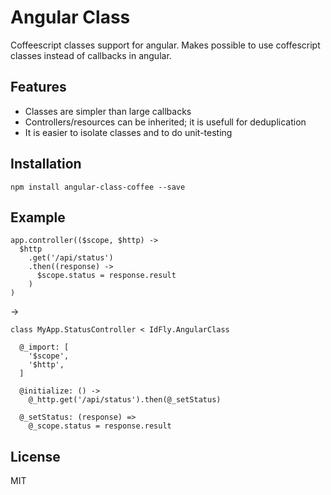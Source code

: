 Angular Class
=============

Coffeescript classes support for angular. Makes possible to use coffescript
classes instead of callbacks in angular.


Features
--------

  * Classes are simpler than large callbacks
  * Controllers/resources can be inherited; it is usefull for deduplication
  * It is easier to isolate classes and to do unit-testing


Installation
------------

`npm install angular-class-coffee --save`

Example
-------

```
app.controller(($scope, $http) ->
  $http
    .get('/api/status')
    .then((response) ->
      $scope.status = response.result
    )
)
```

->

```
class MyApp.StatusController < IdFly.AngularClass

  @_import: [
    '$scope',
    '$http',
  ]

  @initialize: () ->
    @_http.get('/api/status').then(@_setStatus)

  @_setStatus: (response) =>
    @_scope.status = response.result
```


License
-------

MIT